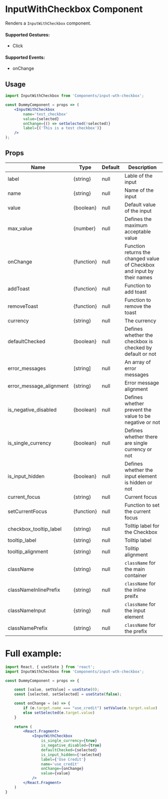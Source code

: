 # InputWithCheckbox Component

Renders a `InputWithCheckbox` component.


#### Supported Gestures:

-   Click

#### Supported Events:

-   onChange

## Usage

```jsx
import InputWithCheckbox from 'Components/input-wth-checkbox';

const DummyComponent = props => (
    <InputWithCheckbox
        name='test_checkbox'
        value={selected}
        onChange={() => setSelected(!selected)}
        label={('This is a test checkbox')}
    />
);
```

## Props

| Name                    | Type         | Default     | Description                                                                |
| ----------------------- | ------------ | ----------- | -------------------------------------------------------------------------- |
| label                   | {string}     | null        | Lable of the input                                                         |
| name                    | {string}     | null        | Name of the input                                                          |
| value                   | {boolean}    | null        | Default value of the input                                                 |
| max_value               | {number}     | null        | Defines the maximum acceptable value                                       |
| onChange                | {function}   | null        | Function returns the changed value of Checkbox and input by their names    |
| addToast                | {function}   | null        | Function to add toast                                                      |
| removeToast             | {function}   | null        | Function to remove the toast                                               |
| currency                | {string}     | null        | The currency                                                               |
| defaultChecked          | {boolean}    | null        | Defines whether the checkbox is checked by default or not                  |
| error_messages          | [string]     | null        | An array of error messages                                                 |
| error\_message\_alignment| {string}    | null        | Error message alignment                                                    |
| is\_negative\_disabled  | {boolean}    | null        | Defines whether prevent the value to be negative or not                    |
| is\_single\_currency    | {boolean}    | null        | Defines whether there are single currency or not                           |
| is\_input\_hidden       | {boolean}    | null        | Defines whether the input element is hidden or not                         |
| current_focus           | {string}     | null        | Current focus                                                              |
| setCurrentFocus         | {function}   | null        | Function to set the current focus                                          |
| checkbox\_tooltip\_label| {string}     | null        | Tolltip label for the Checkbox                                             |
| tooltip_label           | {string}     | null        | Tolltip label                                                              |
| tooltip_alignment       | {string}     | null        | Tolltip alignment                                                          |
| className               | {string}     | null        | `className` for the main container                                         |
| classNameInlinePrefix   | {string}     | null        | `className` for the inline preifx                                          |
| classNameInput          | {string}     | null        | `className` for the input element                                          |
| classNamePrefix         | {string}     | null        | `className` for the prefix                                                 |


# Full example:

```jsx
import React, { useState } from 'react';
import InputWithCheckbox from 'Components/input-wth-checkbox';

const DummyComponent = props => {

    const [value, setValue] = useState(0);
    const [selected, setSelected] = useState(false);

    const onChange = (e) => {
        if (e.target.name === "use_credit") setValue(e.target.value)
        else setSelected(e.target.value)
    }
    
    return (
        <React.Fragment>
            <InputWithCheckbox
                is_single_currency={true}
                is_negative_disabled={true}
                defaultChecked={selected}
                is_input_hidden={!selected}
                label={'Use Credit'}
                name='use_credit'
                onChange={onChange}
                value={value}
            />
        </React.Fragment>
    )
}
```